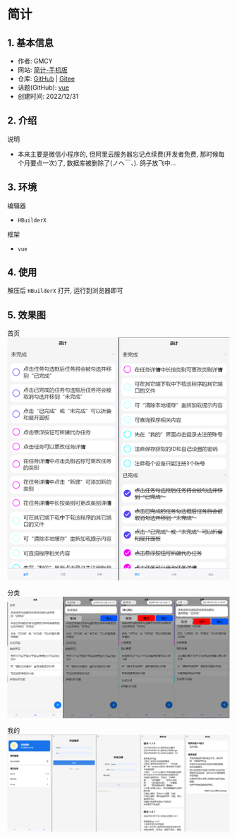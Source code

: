# 简计

## 1. 基本信息

- 作者: GMCY
- 网站: [简计-手机版](https://static-mp-d58017b5-91a2-424b-b67a-2d55c2720b72.next.bspapp.com)
- 仓库: [GitHub](https://github.com/GMCY2020/Vue-SimplePlane) | [Gitee](https://gitee.com/GMCY2020/Vue-SimplePlane)
- 话题(GitHub): [vue](https://github.com/topics/vue)
- 创建时间: 2022/12/31

## 2. 介绍

说明
- 本来主要是微信小程序的, 但阿里云服务器忘记点续费(开发者免费, 那时候每个月要点一次)了, 数据库被删除了(ノへ￣、). 鸽子放飞中...


## 3. 环境

编辑器
- `HBuilderX`


框架
- `vue`

## 4. 使用

解压后 `HBuilderX` 打开, 运行到浏览器即可

## 5. 效果图

首页
![首页](docs/md-01.png)

分类
![分类](docs/md-02.png)

我的
![我的](docs/md-03.png)